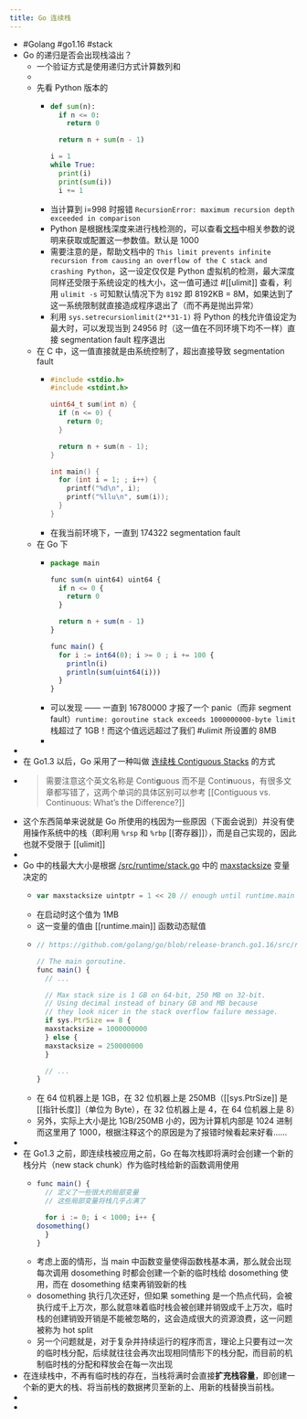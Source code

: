 ```yaml
---
title: Go 连续栈
---
```

- #Golang #go1.16 #stack
- Go 的递归是否会出现栈溢出？
	- 一个验证方式是使用递归方式计算数列和
	-
	- 先看 Python 版本的
		- ```python
		  def sum(n):
		    if n <= 0:
		      return 0
		  
		    return n + sum(n - 1)
		  
		  i = 1
		  while True:
		    print(i)
		    print(sum(i))
		    i += 1
		  ```
		- 当计算到 i=998 时报错 `RecursionError: maximum recursion depth exceeded in comparison`
		- Python 是根据栈深度来进行栈检测的，可以查看[文档](https://docs.python.org/3/library/sys.html#sys.getrecursionlimit)中相关参数的说明来获取或配置这一参数值。默认是 1000
		- 需要注意的是，帮助文档中的 `This limit prevents infinite recursion from causing an overflow of the C stack and crashing Python`，这一设定仅仅是 Python 虚拟机的检测，最大深度同样还受限于系统设定的栈大小，这一值可通过 #[[ulimit]] 查看，利用 `ulimit -s` 可知默认情况下为 `8192` 即 8192KB = 8M，如果达到了这一系统限制就直接造成程序退出了（而不再是抛出异常）
		- 利用 `sys.setrecursionlimit(2**31-1)` 将 Python 的栈允许值设定为最大时，可以发现当到 24956 时（这一值在不同环境下均不一样）直接 segmentation fault 程序退出
	- 在 C 中，这一值直接就是由系统控制了，超出直接导致 segmentation fault
		- ```c
		  #include <stdio.h>
		  #include <stdint.h>
		  
		  uint64_t sum(int n) {
		    if (n <= 0) {
		      return 0;
		    }
		  
		    return n + sum(n - 1);
		  }
		  
		  int main() {
		    for (int i = 1; ; i++) {
		      printf("%d\n", i);
		      printf("%llu\n", sum(i));
		    }
		  }
		  ```
		- 在我当前环境下，一直到 174322 segmentation fault
	- 在 Go 下
		- ```javascript
		  package main
		  
		  func sum(n uint64) uint64 {
		    if n <= 0 {
		      return 0
		    }
		  
		    return n + sum(n - 1)
		  }
		  
		  func main() {
		    for i := int64(0); i >= 0 ; i += 100 {
		      println(i)
		      println(sum(uint64(i)))
		    }
		  }
		  
		  ```
		- 可以发现 —— 一直到 16780000 才报了一个 panic（而非 segment fault）`runtime: goroutine stack exceeds 1000000000-byte limit` 栈超过了 1GB！而这个值远远超过了我们 #ulimit 所设置的 8MB
		-
-
- 在 Go1.3 以后，Go 采用了一种叫做 [连续栈 Contiguous Stacks](https://docs.google.com/document/d/1wAaf1rYoM4S4gtnPh0zOlGzWtrZFQ5suE8qr2sD8uWQ/pub) 的方式
- > 需要注意这个英文名称是 Conti**g**uous 而不是 Conti**n**uous，有很多文章都写错了，这两个单词的具体区别可以参考 [[Contiguous vs. Continuous: What’s the Difference?]]
- 这个东西简单来说就是 Go 所使用的栈因为一些原因（下面会说到）并没有使用操作系统中的栈（即利用 `%rsp` 和 `%rbp` [[寄存器]]），而是自己实现的，因此也就不受限于 [[ulimit]]
-
- Go 中的栈最大大小是根据 [/src/runtime/stack.go](https://github.com/golang/go/blob/release-branch.go1.16/src/runtime/stack.go) 中的 [maxstacksize](https://github.com/golang/go/blob/release-branch.go1.16/src/runtime/stack.go#L498) 变量决定的
	- ```javascript
	  var maxstacksize uintptr = 1 << 20 // enough until runtime.main sets it for real
	  ```
	- 在启动时这个值为 1MB
	- 这一变量的值由 [[runtime.main]] 函数动态赋值
	- ```javascript
	  // https://github.com/golang/go/blob/release-branch.go1.16/src/runtime/proc.go#L122-L129
	  
	  // The main goroutine.
	  func main() {
	    // ...
	  
	    // Max stack size is 1 GB on 64-bit, 250 MB on 32-bit.
	    // Using decimal instead of binary GB and MB because
	    // they look nicer in the stack overflow failure message.
	    if sys.PtrSize == 8 {
	    maxstacksize = 1000000000
	    } else {
	    maxstacksize = 250000000
	    }
	  
	    // ...
	  }
	  ```
	- 在 64 位机器上是 1GB，在 32 位机器上是 250MB（[[sys.PtrSize]] 是[[指针长度]]（单位为 Byte），在 32 位机器上是 4，在 64 位机器上是 8）
	- 另外，实际上大小是比 1GB/250MB 小的，因为计算机内部是 1024 进制而这里用了 1000，根据注释这个的原因是为了报错时候看起来好看……
-
- 在 Go1.3 之前，即连续栈被应用之前，Go 在每次栈即将满时会创建一个新的栈分片（new stack chunk）作为临时栈给新的函数调用使用
	- ```javascript
	  func main() {
	    // 定义了一些很大的局部变量
	    // 这些局部变量将栈几乎占满了
	  
	    for i := 0; i < 1000; i++ {
	  dosomething()
	    }
	  }
	  ```
	- 考虑上面的情形，当 main 中函数变量使得函数栈基本满，那么就会出现每次调用 dosomething 时都会创建一个新的临时栈给 dosomething 使用，而在 dosomething 结束再销毁新的栈
	- dosomething 执行几次还好，但如果 something 是一个热点代码，会被执行成千上万次，那么就意味着临时栈会被创建并销毁成千上万次，临时栈的创建销毁开销是不能被忽略的，这会造成很大的资源浪费，这一问题被称为 hot split
	- 另一个问题就是，对于复杂并持续运行的程序而言，理论上只要有过一次的临时栈分配，后续就往往会再次出现相同情形下的栈分配，而目前的机制临时栈的分配和释放会在每一次出现
- 在连续栈中，不再有临时栈的存在，当栈将满时会直接**扩充栈容量**，即创建一个新的更大的栈、将当前栈的数据拷贝至新的上、用新的栈替换当前栈。
-
-